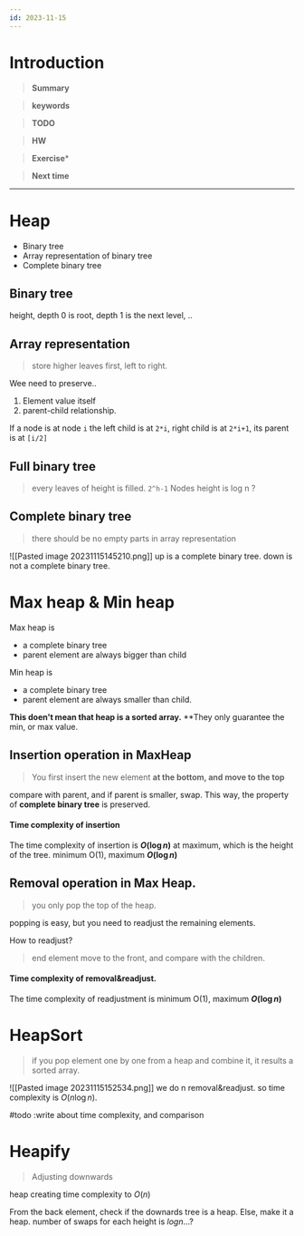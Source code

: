 ```yaml
---
id: 2023-11-15
---
```


# Introduction 

>**Summary**
>

>**keywords**
>

>**TODO**
>

> **HW**

>**Exercise*** 
>

> **Next time**
> 

*********
# Heap
* Binary tree
* Array representation of binary tree
* Complete binary tree

## Binary tree
height, 
depth 0 is root, depth 1 is the next level, ..

## Array representation
> store higher leaves first, left to right.

Wee need to preserve..
1) Element value itself
2) parent-child relationship.

If a node is at node `i`
the left child is at `2*i`, right child is at `2*i+1`, its parent is at `[i/2]`

## Full binary tree
> every leaves of height is filled.
> `2^h-1` Nodes
> height is log n ? 
## Complete binary tree
> there should be no empty parts in array representation

![[Pasted image 20231115145210.png]]
up is a complete binary tree. down is not a complete binary tree.


# Max heap & Min heap
Max heap is 
* a complete binary tree
* parent element are always bigger than child

Min heap is
* a complete binary tree
* parent element are always smaller than child.

**This doen't mean that heap is a sorted array.**
**They only guarantee the min, or max value.

## Insertion operation in MaxHeap
> You first insert the new element **at the bottom, and move to the top**

compare with parent, and if parent is smaller, swap.
This way, the property of **complete binary tree** is preserved.

#### Time complexity of insertion
The time complexity of insertion is **$O(\log{n})$** at maximum, which is the height of the tree.
minimum O(1), maximum **$O(\log{n})$**

## Removal operation in Max Heap.
> you only pop the top of the heap.

popping is easy, but you need to readjust the remaining elements.

How to readjust?
> end element move to the front, and compare with the children.

#### Time complexity of removal&readjust.
The time complexity of readjustment is minimum O(1), maximum **$O(\log{n})$**

# HeapSort
>if you pop element one by one from a heap and combine it, it results a sorted array.

![[Pasted image 20231115152534.png]]
we do n removal&readjust. so time complexity is $O(n\log n)$.

#todo :write about time complexity, and comparison

# Heapify
> Adjusting downwards

heap creating time complexity to $O(n)$

From the back element, check if the downards tree is a heap.
Else, make it a heap.
number of swaps for each height is $log n$...?

